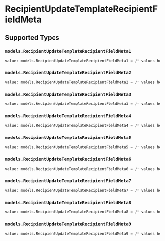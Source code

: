 # RecipientUpdateTemplateRecipientFieldMeta


## Supported Types

### `models.RecipientUpdateTemplateRecipientFieldMeta1`

```python
value: models.RecipientUpdateTemplateRecipientFieldMeta1 = /* values here */
```

### `models.RecipientUpdateTemplateRecipientFieldMeta2`

```python
value: models.RecipientUpdateTemplateRecipientFieldMeta2 = /* values here */
```

### `models.RecipientUpdateTemplateRecipientFieldMeta3`

```python
value: models.RecipientUpdateTemplateRecipientFieldMeta3 = /* values here */
```

### `models.RecipientUpdateTemplateRecipientFieldMeta4`

```python
value: models.RecipientUpdateTemplateRecipientFieldMeta4 = /* values here */
```

### `models.RecipientUpdateTemplateRecipientFieldMeta5`

```python
value: models.RecipientUpdateTemplateRecipientFieldMeta5 = /* values here */
```

### `models.RecipientUpdateTemplateRecipientFieldMeta6`

```python
value: models.RecipientUpdateTemplateRecipientFieldMeta6 = /* values here */
```

### `models.RecipientUpdateTemplateRecipientFieldMeta7`

```python
value: models.RecipientUpdateTemplateRecipientFieldMeta7 = /* values here */
```

### `models.RecipientUpdateTemplateRecipientFieldMeta8`

```python
value: models.RecipientUpdateTemplateRecipientFieldMeta8 = /* values here */
```

### `models.RecipientUpdateTemplateRecipientFieldMeta9`

```python
value: models.RecipientUpdateTemplateRecipientFieldMeta9 = /* values here */
```


